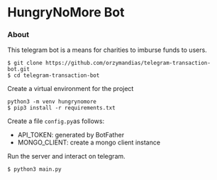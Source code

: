 # HungryNoMore Bot

###  About

This telegram bot is a means for charities to imburse funds to users. 

```
$ git clone https://github.com/orzymandias/telegram-transaction-bot.git
$ cd telegram-transaction-bot
``` 

Create a virtual environment for the project

``` 
python3 -m venv hungrynomore
$ pip3 install -r requirements.txt

``` 

Create a file `config.py`as follows:

* API_TOKEN: generated by BotFather
* MONGO_CLIENT: create a mongo client instance 

Run the server and interact on telegram.
``` 
$ python3 main.py
``` 
